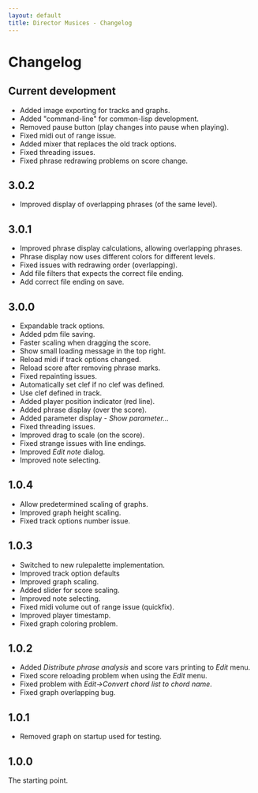 ```yaml
---
layout: default
title: Director Musices - Changelog
---
```


# Changelog

## Current development

* Added image exporting for tracks and graphs.
* Added "command-line" for common-lisp development.
* Removed pause button (play changes into pause when playing).
* Fixed midi out of range issue.
* Added mixer that replaces the old track options.
* Fixed threading issues.
* Fixed phrase redrawing problems on score change.

## 3.0.2

* Improved display of overlapping phrases (of the same level).

## 3.0.1

* Improved phrase display calculations, allowing overlapping phrases.
* Phrase display now uses different colors for different levels.
* Fixed issues with redrawing order (overlapping).
* Add file filters that expects the correct file ending.
* Add correct file ending on save.

## 3.0.0

* Expandable track options.
* Added pdm file saving.
* Faster scaling when dragging the score.
* Show small loading message in the top right.
* Reload midi if track options changed.
* Reload score after removing phrase marks.
* Fixed repainting issues.
* Automatically set clef if no clef was defined.
* Use clef defined in track.
* Added player position indicator (red line).
* Added phrase display (over the score).
* Added parameter display - *Show parameter...*
* Fixed threading issues.
* Improved drag to scale (on the score).
* Fixed strange issues with line endings.
* Improved *Edit note* dialog.
* Improved note selecting.

## 1.0.4

* Allow predetermined scaling of graphs.
* Improved graph height scaling.
* Fixed track options number issue.

## 1.0.3

* Switched to new rulepalette implementation.
* Improved track option defaults
* Improved graph scaling.
* Added slider for score scaling.
* Improved note selecting.
* Fixed midi volume out of range issue (quickfix).
* Improved player timestamp.
* Fixed graph coloring problem.

## 1.0.2

* Added *Distribute phrase analysis* and score vars printing to *Edit* menu.
* Fixed score reloading problem when using the *Edit* menu.
* Fixed problem with *Edit->Convert chord list to chord name*.
* Fixed graph overlapping bug.

## 1.0.1

* Removed graph on startup used for testing.

## 1.0.0

The starting point.
